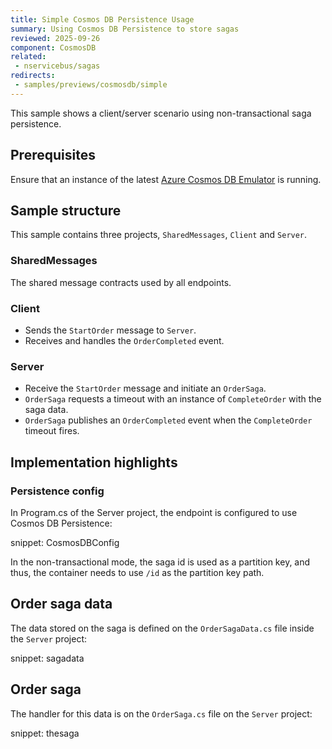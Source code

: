 ```yaml
---
title: Simple Cosmos DB Persistence Usage
summary: Using Cosmos DB Persistence to store sagas
reviewed: 2025-09-26
component: CosmosDB
related:
 - nservicebus/sagas
redirects:
 - samples/previews/cosmosdb/simple
---
```


This sample shows a client/server scenario using non-transactional saga persistence.

## Prerequisites

Ensure that an instance of the latest [Azure Cosmos DB Emulator](https://docs.microsoft.com/en-us/azure/cosmos-db/local-emulator) is running.

## Sample structure

This sample contains three projects, `SharedMessages`, `Client` and `Server`.

### SharedMessages

The shared message contracts used by all endpoints.

### Client

* Sends the `StartOrder` message to `Server`.
* Receives and handles the `OrderCompleted` event.

### Server

* Receive the `StartOrder` message and initiate an `OrderSaga`.
* `OrderSaga` requests a timeout with an instance of `CompleteOrder` with the saga data.
* `OrderSaga` publishes an `OrderCompleted` event when the `CompleteOrder` timeout fires.

## Implementation highlights

### Persistence config

In Program.cs of the Server project, the endpoint is configured to use Cosmos DB Persistence:

snippet: CosmosDBConfig

In the non-transactional mode, the saga id is used as a partition key, and thus, the container needs to use `/id` as the partition key path.

## Order saga data

The data stored on the saga is defined on the `OrderSagaData.cs` file inside the `Server` project:

snippet: sagadata

## Order saga

The handler for this data is on the `OrderSaga.cs` file on the `Server` project:

snippet: thesaga
